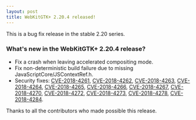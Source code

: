 ```yaml
---
layout: post
title: WebKitGTK+ 2.20.4 released!
---
```


This is a bug fix release in the stable 2.20 series.

### What's new in the WebKitGTK+ 2.20.4 release?

 - Fix a crash when leaving accelerated compositing mode.
 - Fix non-deterministic build failure due to missing JavaScriptCore/JSContextRef.h.
 - Security fixes: [CVE-2018-4261](https://cve.mitre.org/cgi-bin/cvename.cgi?name=CVE-2018-4261), [CVE-2018-4262](https://cve.mitre.org/cgi-bin/cvename.cgi?name=CVE-2018-4262), [CVE-2018-4263](https://cve.mitre.org/cgi-bin/cvename.cgi?name=CVE-2018-4263), [CVE-2018-4264](https://cve.mitre.org/cgi-bin/cvename.cgi?name=CVE-2018-4264), [CVE-2018-4265](https://cve.mitre.org/cgi-bin/cvename.cgi?name=CVE-2018-4265), [CVE-2018-4266](https://cve.mitre.org/cgi-bin/cvename.cgi?name=CVE-2018-4266),
   [CVE-2018-4267](https://cve.mitre.org/cgi-bin/cvename.cgi?name=CVE-2018-4267), [CVE-2018-4270](https://cve.mitre.org/cgi-bin/cvename.cgi?name=CVE-2018-4270), [CVE-2018-4272](https://cve.mitre.org/cgi-bin/cvename.cgi?name=CVE-2018-4272), [CVE-2018-4273](https://cve.mitre.org/cgi-bin/cvename.cgi?name=CVE-2018-4273), [CVE-2018-4278](https://cve.mitre.org/cgi-bin/cvename.cgi?name=CVE-2018-4278), [CVE-2018-4284](https://cve.mitre.org/cgi-bin/cvename.cgi?name=CVE-2018-4284).

Thanks to all the contributors who made possible this release.
